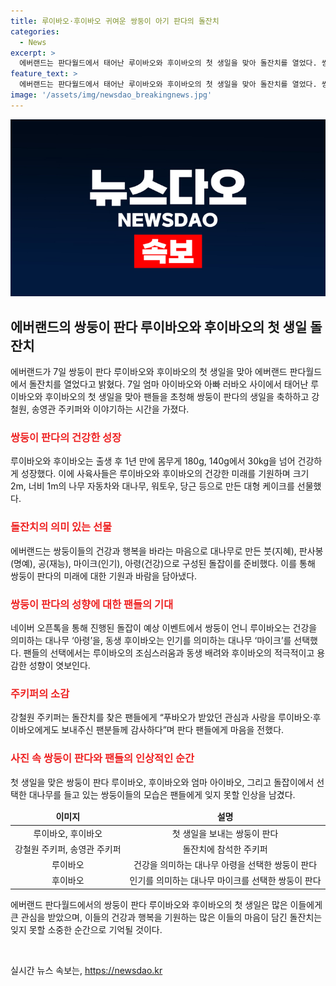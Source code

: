 ```yaml
---
title: 루이바오·후이바오 귀여운 쌍둥이 아기 판다의 돌잔치
categories:
  - News
excerpt: >
  에버랜드는 판다월드에서 태어난 루이바오와 후이바오의 첫 생일을 맞아 돌잔치를 열었다. 쌍둥이 판다는 건강하게 성장해 1년 만에 몸무게를 30kg으로 늘렸고, 이 날을 맞아 대형 케이크와 돌잡이 이벤트가 준비됐다. 강철원 주키퍼는 쌍둥이를 공동 육아하면서 힘들었지만 행복한 시간이라며 팬들에게 감사 인사를 전했다. 루이바오와 후이바오는 동생을 배려하는 모습과 적극적인 성향으로 각각 대나무를 선택했다.
feature_text: >
  에버랜드는 판다월드에서 태어난 루이바오와 후이바오의 첫 생일을 맞아 돌잔치를 열었다. 쌍둥이 판다는 건강하게 성장해 1년 만에 몸무게를 30kg으로 늘렸고, 이 날을 맞아 대형 케이크와 돌잡이 이벤트가 준비됐다. 강철원 주키퍼는 쌍둥이를 공동 육아하면서 힘들었지만 행복한 시간이라며 팬들에게 감사 인사를 전했다. 루이바오와 후이바오는 동생을 배려하는 모습과 적극적인 성향으로 각각 대나무를 선택했다.
image: '/assets/img/newsdao_breakingnews.jpg'
---
```


<p><img src="/assets/img/newsdao_breakingnews.jpg" alt="pcversion 속보" /></p>

<h2 data-ke-size="size26">에버랜드의 쌍둥이 판다 루이바오와 후이바오의 첫 생일 돌잔치</h2>

<p data-ke-size="size16">에버랜드가 7일 쌍둥이 판다 루이바오와 후이바오의 첫 생일을 맞아 에버랜드 판다월드에서 돌잔치를 열었다고 밝혔다. 7일 엄마 아이바오와 아빠 러바오 사이에서 태어난 루이바오와 후이바오의 첫 생일을 맞아 팬들을 초청해 쌍둥이 판다의 생일을 축하하고 강철원, 송영관 주키퍼와 이야기하는 시간을 가졌다.</p>

<h3><b><span style="color: #ee2323;">쌍둥이 판다의 건강한 성장</span></b></h3>

<p data-ke-size="size16">루이바오와 후이바오는 출생 후 1년 만에 몸무게 180g, 140g에서 30kg을 넘어 건강하게 성장했다. 이에 사육사들은 루이바오와 후이바오의 건강한 미래를 기원하며 크기 2m, 너비 1m의 나무 자동차와 대나무, 워토우, 당근 등으로 만든 대형 케이크를 선물했다.</p>

<h3><b><span style="color: #ee2323;">돌잔치의 의미 있는 선물</span></b></h3>

<p data-ke-size="size16">에버랜드는 쌍둥이들의 건강과 행복을 바라는 마음으로 대나무로 만든 붓(지혜), 판사봉(명예), 공(재능), 마이크(인기), 아령(건강)으로 구성된 돌잡이를 준비했다. 이를 통해 쌍둥이 판다의 미래에 대한 기원과 바람을 담아냈다.</p>

<h3><b><span style="color: #ee2323;">쌍둥이 판다의 성향에 대한 팬들의 기대</span></b></h3>

<p data-ke-size="size16">네이버 오픈톡을 통해 진행된 돌잡이 예상 이벤트에서 쌍둥이 언니 루이바오는 건강을 의미하는 대나무 ‘아령’을, 동생 후이바오는 인기를 의미하는 대나무 ‘마이크’를 선택했다. 팬들의 선택에서는 루이바오의 조심스러움과 동생 배려와 후이바오의 적극적이고 용감한 성향이 엿보인다.</p>

<h3><b><span style="color: #ee2323;">주키퍼의 소감</span></b></h3>

<p data-ke-size="size16">강철원 주키퍼는 돌잔치를 찾은 팬들에게 “푸바오가 받았던 관심과 사랑을 루이바오·후이바오에게도 보내주신 팬분들께 감사하다”며 판다 팬들에게 마음을 전했다.</p>

<h3><b><span style="color: #ee2323;">사진 속 쌍둥이 판다와 팬들의 인상적인 순간</span></b></h3>

<p data-ke-size="size16">첫 생일을 맞은 쌍둥이 판다 루이바오, 후이바오와 엄마 아이바오, 그리고 돌잡이에서 선택한 대나무를 들고 있는 쌍둥이들의 모습은 팬들에게 잊지 못할 인상을 남겼다.</p>

<table>
<thead>
<tr>
<td style="text-align: center; height: 17px;"><b>이미지</b></td>
<td style="text-align: center; height: 17px;"><b>설명</b></td>
</tr>
</thead>
<tbody>
<tr>
<td style="text-align: center; height: 17px;">루이바오, 후이바오</td>
<td style="text-align: center; height: 17px;">첫 생일을 보내는 쌍둥이 판다</td>
</tr>
<tr>
<td style="text-align: center; height: 17px;">강철원 주키퍼, 송영관 주키퍼</td>
<td style="text-align: center; height: 17px;">돌잔치에 참석한 주키퍼</td>
</tr>
<tr>
<td style="text-align: center; height: 17px;">루이바오</td>
<td style="text-align: center; height: 17px;">건강을 의미하는 대나무 아령을 선택한 쌍둥이 판다</td>
</tr>
<tr>
<td style="text-align: center; height: 17px;">후이바오</td>
<td style="text-align: center; height: 17px;">인기를 의미하는 대나무 마이크를 선택한 쌍둥이 판다</td>
</tr>
</tbody>
</table>

<p data-ke-size="size16">에버랜드 판다월드에서의 쌍둥이 판다 루이바오와 후이바오의 첫 생일은 많은 이들에게 큰 관심을 받았으며, 이들의 건강과 행복을 기원하는 많은 이들의 마음이 담긴 돌잔치는 잊지 못할 소중한 순간으로 기억될 것이다.</p>

<p data-ke-size="size16">&nbsp;</p>
실시간 뉴스 속보는, <a href="https://newsdao.kr" rel="dofollow">https://newsdao.kr</a>


